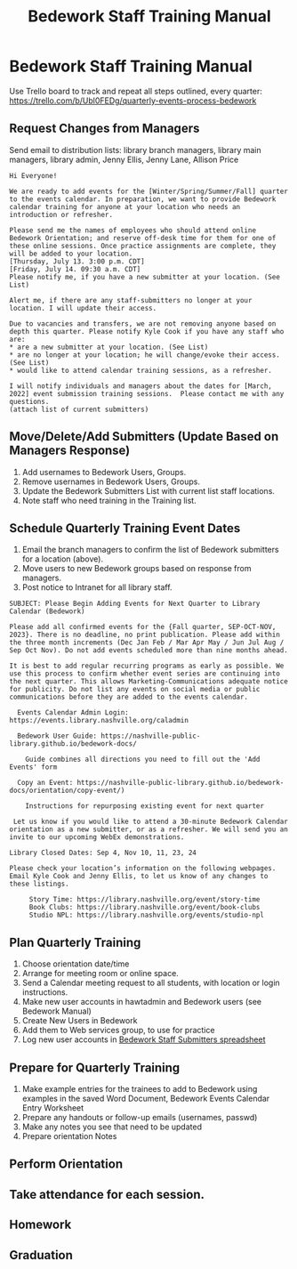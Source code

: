 ﻿---
title: Bedework Staff Training Manual 
---
# Bedework Staff Training Manual

Use Trello board to track and repeat all steps outlined, every quarter: https://trello.com/b/Ubl0FEDg/quarterly-events-process-bedework 

## Request Changes from Managers
Send email to distribution lists: library branch managers, library main managers, library admin, Jenny Ellis, Jenny Lane, Allison Price
``` 
Hi Everyone!

We are ready to add events for the [Winter/Spring/Summer/Fall] quarter to the events calendar. In preparation, we want to provide Bedework calendar training for anyone at your location who needs an introduction or refresher. 
 
Please send me the names of employees who should attend online Bedework Orientation; and reserve off-desk time for them for one of these online sessions. Once practice assignments are complete, they will be added to your location.
[Thursday, July 13. 3:00 p.m. CDT]
[Friday, July 14. 09:30 a.m. CDT]
Please notify me, if you have a new submitter at your location. (See List)

Alert me, if there are any staff-submitters no longer at your location. I will update their access.

Due to vacancies and transfers, we are not removing anyone based on depth this quarter. Please notify Kyle Cook if you have any staff who are:
* are a new submitter at your location. (See List) 
* are no longer at your location; he will change/evoke their access. (See List)
* would like to attend calendar training sessions, as a refresher.
 
I will notify individuals and managers about the dates for [March, 2022] event submission training sessions.  Please contact me with any questions.
(attach list of current submitters)
```

## Move/Delete/Add Submitters (Update Based on Managers Response)
1. Add usernames to Bedework Users, Groups. 
2. Remove usernames in Bedework Users, Groups.
3. Update the Bedework Submitters List with current list staff locations.
4. Note staff who need training in the Training list.
## Schedule Quarterly Training Event Dates
1. Email the branch managers to confirm the list of Bedework submitters for a location (above). 
2. Move users to new Bedework groups based on response from managers. 
3. Post notice to Intranet for all library staff. 

```
SUBJECT: Please Begin Adding Events for Next Quarter to Library Calendar (Bedework)

Please add all confirmed events for the {Fall quarter, SEP-OCT-NOV, 2023}. There is no deadline, no print publication. Please add within the three month increments (Dec Jan Feb / Mar Apr May / Jun Jul Aug / Sep Oct Nov). Do not add events scheduled more than nine months ahead.

It is best to add regular recurring programs as early as possible. We use this process to confirm whether event series are continuing into the next quarter. This allows Marketing-Communications adequate notice for publicity. Do not list any events on social media or public communications before they are added to the events calendar.
  
  Events Calendar Admin Login: https://events.library.nashville.org/caladmin

  Bedework User Guide: https://nashville-public-library.github.io/bedework-docs/

    Guide combines all directions you need to fill out the 'Add Events' form

  Copy an Event: https://nashville-public-library.github.io/bedework-docs/orientation/copy-event/) 

    Instructions for repurposing existing event for next quarter

 Let us know if you would like to attend a 30-minute Bedework Calendar orientation as a new submitter, or as a refresher. We will send you an invite to our upcoming WebEx demonstrations.

Library Closed Dates: Sep 4, Nov 10, 11, 23, 24

Please check your location’s information on the following webpages. Email Kyle Cook and Jenny Ellis, to let us know of any changes to these listings.

     Story Time: https://library.nashville.org/event/story-time  
     Book Clubs: https://library.nashville.org/event/book-clubs 
     Studio NPL: https://library.nashville.org/events/studio-npl 
```
## Plan Quarterly Training
1. Choose orientation date/time
1. Arrange for meeting room or online space.
1. Send a Calendar meeting request to all students, with location or login instructions.
1. Make new user accounts in hawtadmin and Bedework users (see Bedework Manual)
1. Create New Users in Bedework
1. Add them to Web services group, to use for practice
1. Log new user accounts in [Bedework Staff Submitters spreadsheet](https://metronashville.sharepoint.com/:x:/r/sites/NPLWebDevelopment/Shared%20Documents/Bedework%20Staff%20Submitters%20Account%20Creation%20_%20Management%20Checklist.xlsx) 
## Prepare for Quarterly Training
1. Make example entries for the trainees to add to Bedework using examples in the saved Word Document, Bedework Events Calendar Entry Worksheet
2. Prepare any handouts or follow-up emails (usernames, passwd)
3. Make any notes you see that need to be updated
4. Prepare orientation Notes

## Perform Orientation
## Take attendance for each session.
## Homework
## Graduation